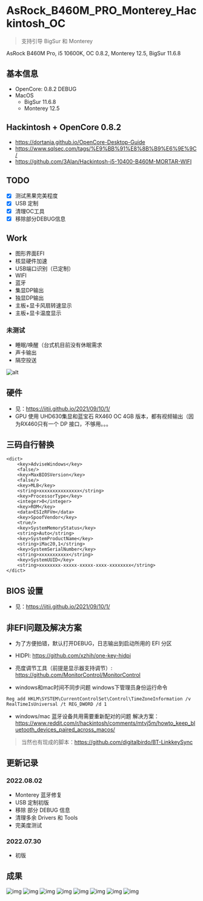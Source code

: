 # AsRock_B460M_PRO_Monterey_Hackintosh_OC

> 支持引导 BigSur 和 Monterey  

AsRock B460M Pro, i5 10600K, OC 0.8.2, Monterey 12.5, BigSur 11.6.8

## 基本信息

* OpenCore: 0.8.2 DEBUG
* MacOS
  * BigSur 11.6.8
  * Monterey 12.5

## Hackintosh + OpenCore 0.8.2

* https://dortania.github.io/OpenCore-Desktop-Guide
* https://www.sqlsec.com/tags/%E9%BB%91%E8%8B%B9%E6%9E%9C/
* https://github.com/3Alan/Hackintosh-i5-10400-B460M-MORTAR-WIFI

## TODO
- [x] 测试黑果完美程度
- [x] USB 定制
- [x] 清理OC工具
- [x] 移除部分DEBUG信息

## Work

* 图形界面EFI
* 核显硬件加速
* USB端口识别（已定制）
* WIFI
* 蓝牙
* 集显DP输出
* 独显DP输出
* 主板+显卡风扇转速显示
* 主板+显卡温度显示

### 未测试
* 睡眠/唤醒（台式机目前没有休眠需求
* 声卡输出
* 隔空投送

![alt](./images/usb_t1.png)

## 硬件

* 见：https://iitii.github.io/2021/09/10/1/
* GPU 使用 UHD630集显和蓝宝石 RX460 OC 4GB 版本，都有视频输出（因为RX460只有一个 DP 接口，不够用。。。

## 三码自行替换

```
<dict>
    <key>AdviseWindows</key>
    <false/>
    <key>MaxBIOSVersion</key>
    <false/>
    <key>MLB</key>
    <string>xxxxxxxxxxxxxxx</string>
    <key>ProcessorType</key>
    <integer>0</integer>
    <key>ROM</key>
    <data>ESIzRFVm</data>
    <key>SpoofVendor</key>
    <true/>
    <key>SystemMemoryStatus</key>
    <string>Auto</string>
    <key>SystemProductName</key>
    <string>iMac20,1</string>
    <key>SystemSerialNumber</key>
    <string>xxxxxxxxxxx</string>
    <key>SystemUUID</key>
    <string>xxxxxxxx-xxxxx-xxxxx-xxxx-xxxxxxxx</string>
</dict>
```


## BIOS 设置
* 见：https://iitii.github.io/2021/09/10/1/

## 非EFI问题及解决方案

* 为了方便拍错，默认打开DEBUG，日志输出到启动所用的 EFI 分区

* HIDPI: https://github.com/xzhih/one-key-hidpi
* 亮度调节工具（前提是显示器支持调节）: https://github.com/MonitorControl/MonitorControl

* windows和mac时间不同步问题 windows下管理员身份运行命令
```pwsh
Reg add HKLM\SYSTEM\CurrentControlSet\Control\TimeZoneInformation /v RealTimeIsUniversal /t REG_DWORD /d 1
```
* windows/mac 蓝牙设备共用需要重新配对的问题 解决方案：https://www.reddit.com/r/hackintosh/comments/mtvj5m/howto_keep_bluetooth_devices_paired_across_macos/

> 当然也有现成的脚本：https://github.com/digitalbirdo/BT-LinkkeySync  

## 更新记录
### 2022.08.02
* Monterey 蓝牙修复
* USB 定制初版
* 移除 部分 DEBUG 信息
* 清理多余 Drivers 和 Tools
* 完美度测试
### 2022.07.30
* 初版

## 成果

![img](images/bigsur.png)
![img](images/monterey.jpg)
![img](images/geekbench_sc.jpg)
![img](images/gadget.png)
![img](images/geekbench_compute.png)
![img](images/geekbench_info.png)
![img](images/used.png)
![img](images/usb_t1.png)

